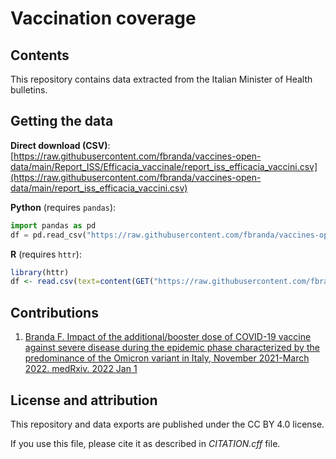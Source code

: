 # Vaccination coverage

## Contents

This repository contains data extracted from the Italian Minister of Health bulletins. 





## Getting the data

**Direct download (CSV)**: [https://raw.githubusercontent.com/fbranda/vaccines-open-data/main/Report_ISS/Efficacia_vaccinale/report_iss_efficacia_vaccini.csv](https://raw.githubusercontent.com/fbranda/vaccines-open-data/main/report_iss_efficacia_vaccini.csv)  

**Python** (requires `pandas`):
```python
import pandas as pd
df = pd.read_csv("https://raw.githubusercontent.com/fbranda/vaccines-open-data/main/report_iss_efficacia_vaccini.csv")
```

**R** (requires `httr`):
```r
library(httr)
df <- read.csv(text=content(GET("https://raw.githubusercontent.com/fbranda/vaccines-open-data/main/report_iss_efficacia_vaccini.csv")))
```

## Contributions

1. [Branda F. Impact of the additional/booster dose of COVID-19 vaccine against severe disease during the epidemic phase characterized by the predominance of the Omicron variant in Italy, November 2021-March 2022. medRxiv. 2022 Jan 1](https://www.medrxiv.org/content/10.1101/2022.04.21.22273567v3)


## License and attribution

This repository and data exports are published under the CC BY 4.0 license.

If you use this file, please cite it as described in *CITATION.cff* file.



